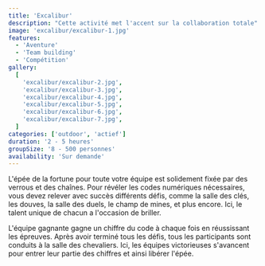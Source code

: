 ```yaml
---
title: 'Excalibur'
description: "Cette activité met l'accent sur la collaboration totale"
image: 'excalibur/excalibur-1.jpg'
features:
  - 'Aventure'
  - 'Team building'
  - 'Compétition'
gallery:
  [
    'excalibur/excalibur-2.jpg',
    'excalibur/excalibur-3.jpg',
    'excalibur/excalibur-4.jpg',
    'excalibur/excalibur-5.jpg',
    'excalibur/excalibur-6.jpg',
    'excalibur/excalibur-7.jpg',
  ]
categories: ['outdoor', 'actief']
duration: '2 - 5 heures'
groupSize: '8 - 500 personnes'
availability: 'Sur demande'
---
```


L'épée de la fortune pour toute votre équipe est solidement fixée par des verrous et des chaînes. Pour révéler les codes numériques nécessaires, vous devez relever avec succès différents défis, comme la salle des clés, les douves, la salle des duels, le champ de mines, et plus encore. Ici, le talent unique de chacun a l'occasion de briller.

L'équipe gagnante gagne un chiffre du code à chaque fois en réussissant les épreuves. Après avoir terminé tous les défis, tous les participants sont conduits à la salle des chevaliers. Ici, les équipes victorieuses s'avancent pour entrer leur partie des chiffres et ainsi libérer l'épée.
